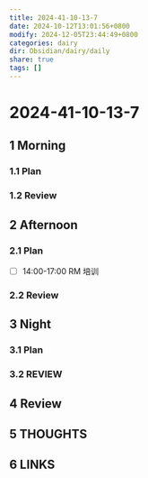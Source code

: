 ```yaml
---
title: 2024-41-10-13-7
date: 2024-10-12T13:01:56+0800
modify: 2024-12-05T23:44:49+0800
categories: dairy
dir: Obsidian/dairy/daily
share: true
tags: []
---
```


# 2024-41-10-13-7

## 1 Morning

### 1.1 Plan

### 1.2 Review

## 2 Afternoon

### 2.1 Plan

- [ ] 14:00-17:00 RM 培训

### 2.2 Review

## 3 Night

### 3.1 Plan

### 3.2 REVIEW

## 4 Review

## 5 THOUGHTS

## 6 LINKS